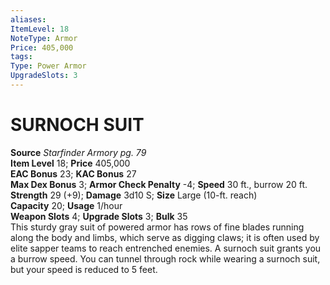 ```yaml
---
aliases: 
ItemLevel: 18
NoteType: Armor
Price: 405,000 
tags: 
Type: Power Armor
UpgradeSlots: 3
---
```

# SURNOCH SUIT
**Source** _Starfinder Armory pg. 79_  
**Item Level** 18; **Price** 405,000  
**EAC Bonus** 23; **KAC Bonus** 27  
**Max Dex Bonus** 3; **Armor Check Penalty** -4; **Speed** 30 ft., burrow 20 ft.  
**Strength** 29 (+9); **Damage** 3d10 S; **Size** Large (10-ft. reach)  
**Capacity** 20; **Usage** 1/hour  
**Weapon Slots** 4; **Upgrade Slots** 3; **Bulk** 35  
This sturdy gray suit of powered armor has rows of fine blades running along the body and limbs, which serve as digging claws; it is often used by elite sapper teams to reach entrenched enemies. A surnoch suit grants you a burrow speed. You can tunnel through rock while wearing a surnoch suit, but your speed is reduced to 5 feet.
